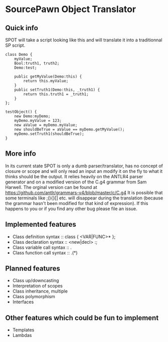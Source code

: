SourcePawn Object Translator
====

Quick info
----------
SPOT will take a script looking like this and will translate it into a traditionnal SP script.
```
class Demo {
    myValue;
    Bool:truth1, truth2;
    Demo:test;

    public getMyValue(Demo:this) { 
        return this.myValue; 
    }
    public setTruth1(Demo:this, _truth1) { 
        return this.truth1 = _truth1; 
    }
};

testObject() {
    new Demo:myDemo;
    myDemo.myValue = 123;
    new aValue = myDemo.myValue;
    new shouldBeTrue = aValue == myDemo.getMyValue();
    myDemo.setTruth1(shouldBeTrue);
}
```

More info
---------
In its current state SPOT is only a dumb parser/translator, has no concept of closure or scope and will only read an input an modify it on the fly to what it thinks should be the output. 
It relies heavily on the ANTLR4 parser generator and on a modified version of the C.g4 grammar from Sam Harwell. The orginal version can be found at https://github.com/antlr/grammars-v4/blob/master/c/C.g4
It is possible that some terminals like ;(){}[] etc. will disappear during the translation (because the grammar hasn't been modified for that kind of expression). If this happens to you or if you find any other bug please file an issue.

Implemented features
--------------------
* Class definition syntax :: class <ID> { <VAR|FUNC>* };
* Class declaration syntax :: <new|decl> <CLASSID>:<ID>;
* Class variable call syntax :: <ID>.<CLASSMEMBERID>
* Class function call syntax :: <ID>.<CLASSMEMBERID>(<PARAM>*)

Planned features
----------------
* Class up/downcasting
* Interpretation of scopes
* Class inheritance, multiple
* Class polymorphism
* Interfaces

Other features which could be fun to implement
----------------------------------------------
* Templates
* Lambdas


